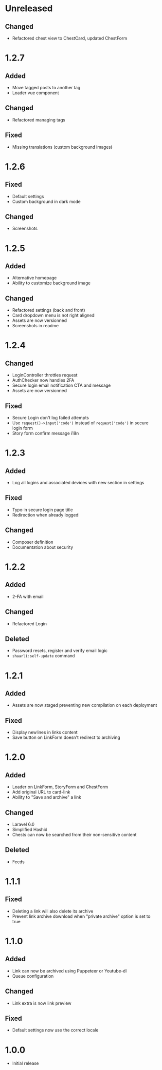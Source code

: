 # Unreleased

## Changed

- Refactored chest view to ChestCard, updated ChestForm

# 1.2.7

## Added

- Move tagged posts to another tag
- Loader vue component

## Changed

- Refactored managing tags 

## Fixed

- Missing translations (custom background images)

# 1.2.6

## Fixed

- Default settings
- Custom background in dark mode

## Changed

- Screenshots

# 1.2.5

## Added

- Alternative homepage
- Ability to customize background image

## Changed

- Refactored settings (back and front)
- Card dropdown menu is not right aligned
- Assets are now versionned
- Screenshots in readme

# 1.2.4

## Changed

- LoginController throttles request
- AuthChecker now handles 2FA
- Secure login email notification CTA and message
- Assets are now versionned

## Fixed

- Secure Login don't log failed attempts
- Use `request()->input('code')` instead of `request('code')` in secure login form
- Story form confirm message i18n

# 1.2.3

## Added

- Log all logins and associated devices with new section in settings

## Fixed

- Typo in secure login page title
- Redirection when already logged

## Changed

- Composer definition
- Documentation about security

# 1.2.2

## Added

- 2-FA with email

## Changed

- Refactored Login

## Deleted

- Password resets, register and verify email logic
- `shaarli:self-update` command

# 1.2.1

## Added

- Assets are now staged preventing new compilation on each deployment

## Fixed

- Display newlines in links content
- Save button on LinkForm doesn't redirect to archiving

# 1.2.0

## Added

- Loader on LinkForm, StoryForm and ChestForm
- Add original URL to card-link
- Ability to "Save and archive" a link

## Changed

- Laravel 6.0
- Simplified Hashid
- Chests can now be searched from their non-sensitive content

## Deleted

- Feeds 

# 1.1.1

## Fixed

- Deleting a link will also delete its archive
- Prevent link archive download when "private archive" option is set to true

# 1.1.0

## Added

- Link can now be archived using Puppeteer or Youtube-dl
- Queue configuration

## Changed

- Link extra is now link preview

## Fixed

- Default settings now use the correct locale

# 1.0.0

- Initial release
